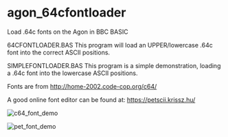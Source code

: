 # agon_64cfontloader
Load .64c fonts on the Agon in BBC BASIC

64CFONTLOADER.BAS
This program will load an UPPER/lowercase .64c font into the correct ASCII positions.

SIMPLEFONTLOADER.BAS
This program is a simple demonstration, loading a .64c font into the lowercase ASCII positions.

Fonts are from http://home-2002.code-cop.org/c64/

A good online font editor can be found at: https://petscii.krissz.hu/

![c64_font_demo](https://github.com/eightbitswide/agon_64cfontloader/assets/37991003/e925778b-70a9-48a5-9a2d-7aa4a919389e)

![pet_font_demo](https://github.com/eightbitswide/agon_64cfontloader/assets/37991003/b0647c97-b1d8-4654-bb40-c29240b7c7d7)
